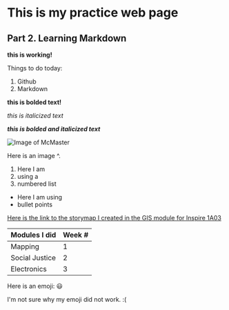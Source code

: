 # This is my practice web page 

## Part 2. Learning Markdown

**this is working!**


Things to do today:
1. Github
2. Markdown 

**this is bolded text!**

_this is italicized text_

_**this is bolded and italicized text**_

![Image of McMaster](https://i.ytimg.com/vi/c5CaIOgNjnU/maxresdefault.jpg)

Here is an image ^.

1. Here I am
1. using a
1. numbered list
   
   
* Here I am using
* bullet points

[Here is the link to the storymap I created in the GIS module for Inspire 1A03](https://storymaps.arcgis.com/stories/b6e9da6d364c43ec9568b4978c71dbb7)

Modules I did | Week #
------------ | -------------
Mapping | 1
Social Justice| 2
Electronics | 3

Here is an emoji: :smiley:

I'm not sure why my emoji did not work. :(
